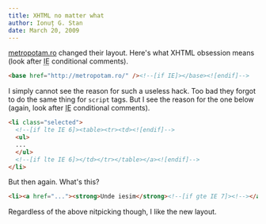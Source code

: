 ```yaml
---
title: XHTML no matter what
author: Ionuț G. Stan
date: March 20, 2009
---
```



[metropotam.ro][1] changed their layout. Here's what XHTML obsession means (look
after <abbr title="Internet Explorer">IE</abbr> conditional comments).

~~~html
<base href="http://metropotam.ro/" /><!--[if IE]></base><![endif]-->
~~~

I simply cannot see the reason for such a useless hack. Too bad they forgot to do
the same thing for `script` tags. But I see the reason for the one below (again,
look after <abbr title="Internet Explorer">IE</abbr> conditional comments).

~~~html
<li class="selected">
  <!--[if lte IE 6]><table><tr><td><![endif]-->
  <ul>
  ...
  </ul>
  <!--[if lte IE 6]></td></tr></table></a><![endif]-->
</li>
~~~

But then again. What's this?

~~~html
<li><a href="..."><strong>Unde iesim</strong><!--[if gte IE 7]><!--></a><!--<![endif]-->
~~~

Regardless of the above nitpicking though, I like the new layout.


[1]: http://metropotam.ro/
